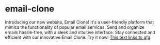 # email-clone
Introducing our new website, Email Clone! It's a user-friendly platform that mimics the functionality of popular email services. Send and organize emails hassle-free, with a sleek and intuitive interface. Stay connected and efficient with our innovative Email Clone. Try it now!
[This text links to gfg]([https://write.geeksforgeeks.org/](https://drive.google.com/drive/folders/1jGNIUeNZZj-Ysj4Lb6H6d6hccgWkH-Th?usp=sharing)https://drive.google.com/drive/folders/1jGNIUeNZZj-Ysj4Lb6H6d6hccgWkH-Th?usp=sharing).

